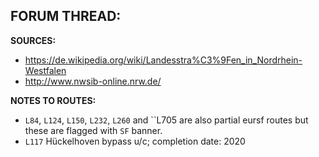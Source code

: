 ﻿**FORUM THREAD:**
- 


**SOURCES:**
- https://de.wikipedia.org/wiki/Landesstra%C3%9Fen_in_Nordrhein-Westfalen
- http://www.nwsib-online.nrw.de/


**NOTES TO ROUTES:**
- `L84`, `L124`, `L150`, `L232`, `L260` and ``L705 are also partial eursf routes but these are flagged with `SF` banner.
- `L117` Hückelhoven bypass u/c; completion date: 2020